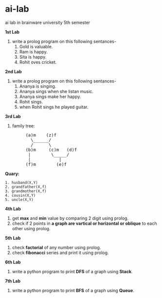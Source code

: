 # ai-lab
ai lab in brainware university 5th semester

**1st Lab**
1. write a prolog program on this following sentances-
    1. Gold is valuable.
    2. Ram is happy.
    3. Sita is happy.
    4. Rohit oves cricket.

**2nd Lab**
1. write a prolog program on this following sentances-
    1. Ananya is singing. 
    2. Ananya sings when she listan music.
    3. Ananya sings make her happy.
    4. Rohit sings.
    5. when Rohit sings he played guitar.

**3rd Lab**
1. family tree:
<pre>
        (a)m    (z)f
          \______/
          /      \
        (b)m     (c)m   (d)f
         |        \_____/
         |           |
        (f)m        (e)f
</pre>

**Quary:**

    1. husband(X,Y)
    2. grandfather(X,f)
    3. grandmother(X,f)
    4. cousin(X,Y)
    5. uncle(X,Y) 

**4th Lab**
1. get **max** and **min** value by comparing 2 digit using prolog.
2. check if 2 points in **a graph are vartical or horizontal or oblique** to each other using prolog.

**5th Lab**
1. check **factorial** of any number using prolog.
2. check **fibonacci** series and print it using prolog.

**6th Lab**
1. write a python program to print **DFS** of a graph using **Stack**.

**7th Lab**
1. write a python program to print **BFS** of a graph using **Queue**.
